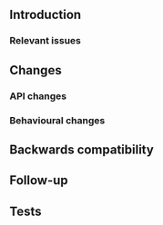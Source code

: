 ## Introduction
<!-- Explain existing problems or why this pull request is necessary -->

### Relevant issues
<!-- List relevant issues here -->
<!--

* Fixes #1
* Fixes #2

-->

## Changes
### API changes
<!-- Any additions to the API that should be documented in release notes? -->

### Behavioural changes
<!-- Any change in how the server behaves, or its performance? -->

## Backwards compatibility
<!-- Any possible backwards incompatible changes? How are they solved, or how can they be solved? -->

## Follow-up
<!-- Suggest any actions to be done before/after merging this pull request -->
<!--

Requires translations:

| Name | Value in eng.ini |
| :--: | :---: |
| `foo.bar` | `Foo bar` |

-->

## Tests
<!-- Attach scripts or actions to test this pull request, as well as the result -->
